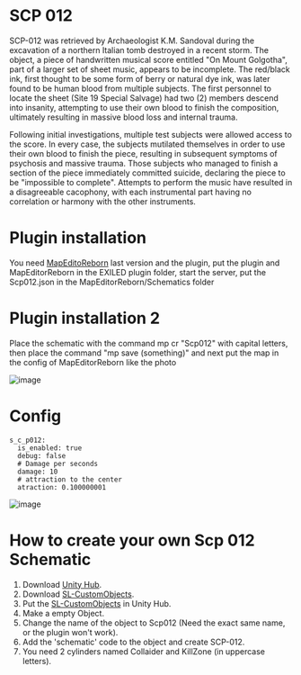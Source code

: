 # SCP 012
SCP-012 was retrieved by Archaeologist K.M. Sandoval during the excavation of a northern Italian tomb destroyed in a recent storm. The object, a piece of handwritten musical score entitled "On Mount Golgotha", part of a larger set of sheet music, appears to be incomplete. The red/black ink, first thought to be some form of berry or natural dye ink, was later found to be human blood from multiple subjects. The first personnel to locate the sheet (Site 19 Special Salvage) had two (2) members descend into insanity, attempting to use their own blood to finish the composition, ultimately resulting in massive blood loss and internal trauma.

Following initial investigations, multiple test subjects were allowed access to the score. In every case, the subjects mutilated themselves in order to use their own blood to finish the piece, resulting in subsequent symptoms of psychosis and massive trauma. Those subjects who managed to finish a section of the piece immediately committed suicide, declaring the piece to be "impossible to complete". Attempts to perform the music have resulted in a disagreeable cacophony, with each instrumental part having no correlation or harmony with the other instruments.


# Plugin installation
You need [MapEditoReborn](https://github.com/Michal78900/MapEditorReborn) last version and the plugin, put the plugin and MapEditorReborn in the EXILED plugin folder, start the server, put the Scp012.json in the MapEditorReborn/Schematics folder
# Plugin installation 2
Place the schematic with the command mp cr "Scp012" with capital letters, then place the command "mp save (something)" and next put the map in the config of MapEditorReborn like the photo

![image](https://github.com/user-attachments/assets/0711f062-7f3e-4bcb-b794-5f546e36bc45)
# Config
```
s_c_p012:
  is_enabled: true
  debug: false
  # Damage per seconds
  damage: 10
  # attraction to the center
  atraction: 0.100000001
```
![image](https://github.com/user-attachments/assets/754ed204-d13a-4d19-9a09-6c7d7792bd52)

# How to create your own Scp 012 Schematic
  1. Download [Unity Hub](https://unity.com/es/unity-hub).
  2. Download [SL-CustomObjects](https://github.com/Michal78900/SL-CustomObjects/releases).
  3. Put the [SL-CustomObjects](https://github.com/Michal78900/SL-CustomObjects/releases) in Unity Hub.
  4. Make a empty Object.
  5. Change the name of the object to Scp012 (Need the exact same name, or the plugin won't work).
  6. Add the 'schematic' code to the object and create SCP-012.
  7. You need 2 cylinders named Collaider and KillZone (in uppercase letters).
